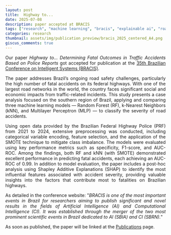 ```yaml
---
layout: post
title:  Highway to...
date: 2025-07-08
description: paper accepted at BRACIS
tags: ["research", "machine learning", "bracis", "explainable ai", "road safety"]
categories: research
thumbnail: assets/img/publication_preview/bracis_2025_centered_A4.png
giscus_comments: true
---
```


<style>body {text-align: justify}</style>

Our paper *Highway to... Determining Fatal Outcomes in Traffic Accidents Based on Police Reports* got accepted for publication at the [35th Brazilian Conference on Intelligent Systems (BRACIS)](https://bracis.sbc.org.br/2025/). 

The paper addresses Brazil’s ongoing road safety challenges, particularly the high number of fatal accidents on its federal highways. With one of the largest road networks in the world, the country faces significant social and economic impacts from traffic-related incidents. This study presents a case analysis focused on the southern region of Brazil, applying and comparing three machine learning models — Random Forest (RF), k-Nearest Neighbors (kNN), and Multilayer Perceptron (MLP) — to classify the severity of road accidents.

Using open data provided by the Brazilian Federal Highway Police (PRF) from 2021 to 2024, extensive preprocessing was conducted, including categorical variable encoding, feature selection, and the application of the SMOTE technique to mitigate class imbalance. The models were evaluated using key performance metrics such as specificity, F1-score, and AUC-ROC. Among the findings, both RF and kNN (with SMOTE) demonstrated excellent performance in predicting fatal accidents, each achieving an AUC-ROC of 0.99. In addition to model evaluation, the paper includes a post-hoc analysis using Shapley Additive Explanations (SHAP) to identify the most influential features associated with accident severity, providing valuable insights into the factors that contribute most to fatalities on Brazilian highways.

As detailed in the conference website: "_BRACIS is one of the most important events in Brazil for researchers aiming to publish significant and novel results in the fields of Artificial Intelligence (AI) and Computational Intelligence (CI). It was established through the merger of the two most prominent scientific events in Brazil dedicated to AI (SBIA) and CI (SBRN)._"

As soon as published, the paper will be linked at the [Publications](https://pajaskowiak.github.io/publications/) page.


